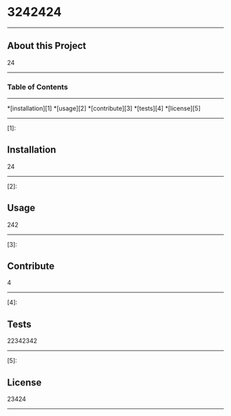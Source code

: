 
 # 3242424
 _____________________________________________________________________________________________________________________________
    
 ## About this Project

 24

 _____________________________________________________________________________________________________________________________
 ### Table of Contents
 _____________________________________________________________________________________________________________________________
 
 *[installation][1]
 *[usage][2]
 *[contribute][3]
 *[tests][4]
 *[license][5]
 _____________________________________________________________________________________________________________________________
 
    
 [1]:
 ## Installation

 24
 
 _____________________________________________________________________________________________________________________________
 
 [2]:   
 ## Usage
 
 242
    
 _____________________________________________________________________________________________________________________________
 
 [3]:  
 ## Contribute
    
 4
       
 _____________________________________________________________________________________________________________________________
 
 [4]:
 ## Tests
       
 22342342
          
 _____________________________________________________________________________________________________________________________
 
 [5]:
 ## License
       
 23424
          
 _____________________________________________________________________________________________________________________________
 
